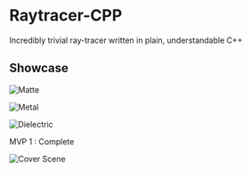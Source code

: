 # Raytracer-CPP

Incredibly trivial ray-tracer written in plain, understandable C++

## Showcase

![Matte](https://raw.githubusercontent.com/magetron/raytracing-cpp/master/pngs/matte.png)

![Metal](https://raw.githubusercontent.com/magetron/raytracing-cpp/master/pngs/metal.png)

![Dielectric](https://raw.githubusercontent.com/magetron/raytracing-cpp/master/pngs/dielectric.png)

MVP 1 : Complete

![Cover Scene](https://raw.githubusercontent.com/magetron/raytracing-cpp/master/pngs/coverscene.png)
